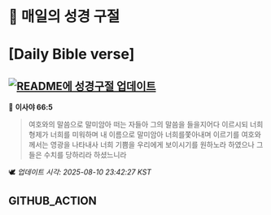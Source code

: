 # 🙏 매일의 성경 구절
# [Daily Bible verse]
## [![README에 성경구절 업데이트](https://github.com/DONGSUKA/first_test/actions/workflows/update-readme-bible.yml/badge.svg)](https://github.com/DONGSUKA/first_test/actions/workflows/update-readme-bible.yml)
<!-- START_BIBLE_VERSE -->
📖 **이사야 66:5**
> 여호와의 말씀으로 말미암아 떠는 자들아 그의 말씀을 들을지어다 이르시되 너희 형제가 너희를 미워하며 내 이름으로 말미암아 너희를쫓아내며 이르기를 여호와께서는 영광을 나타내사 너희 기쁨을 우리에게 보이시기를 원하노라 하였으나 그들은 수치를 당하리라 하셨느니라

🕊️ _업데이트 시각: 2025-08-10 23:42:27 KST_
  <!-- END_BIBLE_VERSE -->
## GITHUB_ACTION
